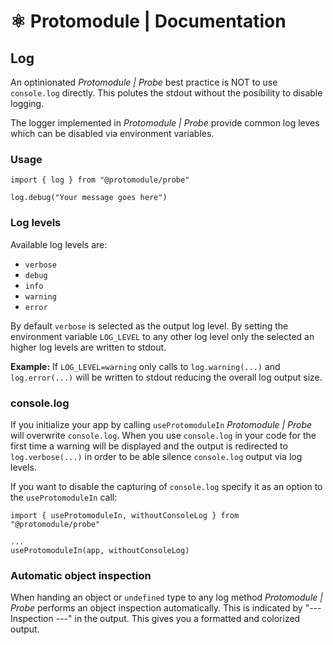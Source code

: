 # ⚛️ Protomodule | Documentation

## Log

An optinionated *Protomodule | Probe* best practice is NOT to use `console.log` directly. This polutes the stdout without the posibility to disable logging.

The logger implemented in *Protomodule | Probe* provide common log leves which can be disabled via environment variables.

### Usage

```
import { log } from "@protomodule/probe"

log.debug("Your message goes here")
```

### Log levels

Available log levels are:

  * `verbose`
  * `debug`
  * `info`
  * `warning`
  * `error`

By default `verbose` is selected as the output log level. By setting the environment variable `LOG_LEVEL` to any other log level only the selected an higher log levels are written to stdout.

**Example:** If `LOG_LEVEL=warning` only calls to `log.warning(...)` and `log.error(...)` will be written to stdout reducing the overall log output size.

### console.log

If you initialize your app by calling `useProtomoduleIn` *Protomodule | Probe* will overwrite `console.log`. When you use `console.log` in your code for the first time a warning will be displayed and the output is redirected to `log.verbose(...)` in order to be able silence `console.log` output via log levels.

If you want to disable the capturing of `console.log` specify it as an option to the `useProtomoduleIn` call:

```
import { useProtomoduleIn, withoutConsoleLog } from "@protomodule/probe"

...
useProtomoduleIn(app, withoutConsoleLog)
```

### Automatic object inspection

When handing an object or `undefined` type to any log method *Protomodule | Probe* performs an object inspection automatically. This is indicated by "--- Inspection ---" in the output. This gives you a formatted and colorized output.